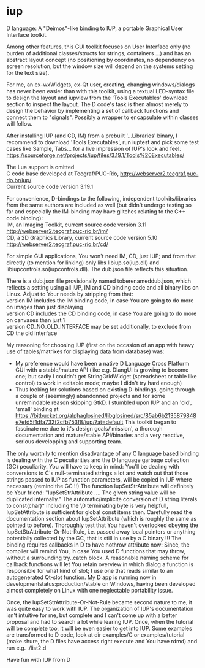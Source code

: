 # iup

D language: A "Deimos"-like binding to IUP, a portable Graphical User Interface toolkit.

Among other features, this GUI toolkit focuses on User Interface only (no burden of additional classes/structs for strings, containers ...) and has an abstract layout concept (no positioning by coordinates, no dependency on screen resolution, but the window size will depend on the systems setting for the text size).<br>

For me, an ex-wxWidgets, ex-Qt user, creating, changing windows/dialogs has never been easier than with this toolkit, using a textual LED-syntax file to design the layout and iupview from the 'Tools Executables' download section to inspect the layout. The D code's task is then almost merely to design the behavior by implementing a set of callback functions and connect them to "signals".
Possibly a wrapper to encapsulate within classes will follow.

After installing IUP (and CD, IM) from a prebuilt '...Libraries' binary, I recommend to download 'Tools Executables', run iuptest and pick some test cases like Sample, Tabs... for a live impression of IUP's look and feel. 
https://sourceforge.net/projects/iup/files/3.19.1/Tools%20Executables/

The Lua support is omitted<br>
C code base developed at Tecgraf/PUC-Rio, http://webserver2.tecgraf.puc-rio.br/iup/<br>
Current source code version 3.19.1

For convenience, D-bindings to the following, independent toolkits/libraries from the same authors are included as well (but didn't undergo testing so far and especially the IM-binding may have glitches relating to the C++ code binding):<br>
IM, an Imaging Toolkit, current source code version 3.11  http://webserver2.tecgraf.puc-rio.br/im/<br>
CD, a 2D Graphics Library, current source code version 5.10  http://webserver2.tecgraf.puc-rio.br/cd/<br>

For simple GUI applications, You won't need IM, CD, just IUP; and from that directly (to mention for linking) only libs libiup.so(iup.dll) and libiupcontrols.so(iupcontrols.dll).
The dub.json file reflects this situation.

There is a dub.json file provisionally named toberenameddub.json, which reflects a setting using all IUP, IM and CD binding code and all binary libs on Linux. Adjust to Your needs by stripping from that:<br>
version IM includes the IM binding code, in case You are going to do more on images than just displaying<br>
version CD includes the CD binding code, in case You are going to do more on canvases than just ?<br>
version CD_NO_OLD_INTERFACE may be set additionally, to exclude from CD the old interface<br>

My reasoning for choosing IUP (first on the occasion of an app with heavy use of tables/matrixes for displaying data from database) was:
- My preference would have been a native D Language Cross Platform GUI with a stable/mature API (like e.g. DlangUI is growing to become one; but sadly I couldn't get StringGridWidget (spreadsheet or table like control) to work in editable mode; maybe I didn't try hard enough)
- Thus looking for solutions based on existing D-bindings, going through a couple of (seemingly) abandonned projects and for some unremindable reason skipping GtkD, I stumbled upon IUP and an 'old', 'small' binding at https://bitbucket.org/alphaglosined/libglosined/src/85ab6b2135879848e7efd5f1dfa732f2cfb753f8/iup/?at=default
This toolkit began to fascinate me due to it's design goals/'mission', a thorough documentation and mature/stable API/binaries and a very reactive, serious developping and supporting team.

The only worthily to mention disadvantage of any C language based binding is dealing with the C peculiarities and the D language garbage collection (GC) peculiarity.
You will have to keep in mind:
You'll be dealing with conversions to C's null-terminated strings a lot and watch out that those strings passed to IUP as function parameters, will be copied in IUP where necessary (remind the GC !!)
The function IupSetStrAttribute will definitely be Your friend: "IupSetStrAttribute .... The given string value will be duplicated internally."
The automatic/implicite conversion of D string literals to const(char)* including the \0 terminating byte is very helpfull, IupSetAttribute is sufficient for global const items then.
Carefully read the documentation section about IupSetAttribute (which is roughly the same as pointed to before).
Thoroughly test that You haven't overlooked obeying the IupSetStrAttribute-Or-Not-Rule, i.e. passed away local pointers or anything potentially collected by the GC, that is still in use by a C binary !!!
The binding requires callbacks in D to have nothrow attribute now: Since, the compiler will remind You, in case You used D functions that may throw, without a surrounding try..catch block.
A reasonable naming scheme for callback functions will let You retain overview in which dialog a function is responsible for what kind of slot; I use one that reads similar to an autogenerated Qt-slot function.
My D app is running now in developmentstatus:production/stable on Windows, having been developed almost completely on Linux with one neglectable portability issue.

Once, the IupSetStrAttribute-Or-Not-Rule became second nature to me, it was quite easy to work with IUP. The organization of IUP's documentation isn't intuitive for me, but complete and I can't come up with a better proposal and had to search a lot while learing IUP. Once, when the tutorial will be complete too, it will be even easier to get into IUP.
Some examples are transformed to D code, look at dir examples/C or examples/tutorial (make shure, the D files have access right execute and You have rdmd) and run e.g. ./list2.d

Have fun with IUP from D

